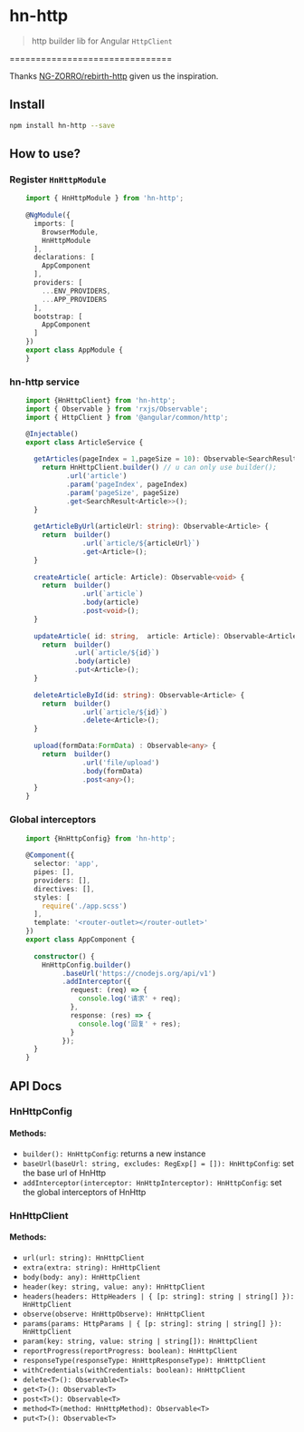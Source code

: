 # hn-http

> http builder lib for Angular `HttpClient`

===============================

Thanks [NG-ZORRO/rebirth-http](https://github.com/NG-ZORRO/rebirth-http) given us the inspiration.

## Install
```bash
npm install hn-http --save
```

## How to use?

### Register `HnHttpModule`

```typescript
    import { HnHttpModule } from 'hn-http';
    
    @NgModule({
      imports: [
        BrowserModule,
        HnHttpModule
      ],
      declarations: [
        AppComponent
      ],
      providers: [
        ...ENV_PROVIDERS,
        ...APP_PROVIDERS
      ],
      bootstrap: [
        AppComponent
      ]
    })
    export class AppModule {
    }


```
   
### hn-http service

```typescript
    import {HnHttpClient} from 'hn-http';
    import { Observable } from 'rxjs/Observable';
    import { HttpClient } from '@angular/common/http';

    @Injectable()
    export class ArticleService {
      
      getArticles(pageIndex = 1,pageSize = 10): Observable<SearchResult<Article>> {
        return HnHttpClient.builder() // u can only use builder();
              .url('article')
              .param('pageIndex', pageIndex)
              .param('pageSize', pageSize)
              .get<SearchResult<Article>>();
      }
    
      getArticleByUrl(articleUrl: string): Observable<Article> {
        return  builder() 
                  .url(`article/${articleUrl}`)
                  .get<Article>();
      }
      
      createArticle( article: Article): Observable<void> {
        return  builder() 
                  .url(`article`)
                  .body(article)
                  .post<void>();
      }
      
      updateArticle( id: string,  article: Article): Observable<Article> {
        return  builder() 
                .url(`article/${id}`)
                .body(article)
                .put<Article>();
      }
      
      deleteArticleById(id: string): Observable<Article> {
        return  builder() 
                  .url(`article/${id}`)
                  .delete<Article>(); 
      }
      
      upload(formData:FormData) : Observable<any> {
        return  builder() 
                  .url('file/upload')
                  .body(formData)
                  .post<any>(); 
      }
    }
```

### Global interceptors

```typescript
    import {HnHttpConfig} from 'hn-http';
    
    @Component({
      selector: 'app',
      pipes: [],
      providers: [],
      directives: [],
      styles: [
        require('./app.scss')
      ],
      template: '<router-outlet></router-outlet>'
    })
    export class AppComponent {
    
      constructor() {
        HnHttpConfig.builder()
             .baseUrl('https://cnodejs.org/api/v1')
             .addInterceptor({
               request: (req) => {
                 console.log('请求' + req);
               },
               response: (res) => {
                 console.log('回复' + res);
               }
             });
      }
    }
```   

## API Docs

### HnHttpConfig

#### Methods:
- `builder(): HnHttpConfig`: returns a new instance
- `baseUrl(baseUrl: string, excludes: RegExp[] = []): HnHttpConfig`: set the base url of HnHttp
- `addInterceptor(interceptor: HnHttpInterceptor): HnHttpConfig`: set the global interceptors of HnHttp


### HnHttpClient

#### Methods:
- `url(url: string): HnHttpClient`
- `extra(extra: string): HnHttpClient`
- `body(body: any): HnHttpClient`
- `header(key: string, value: any): HnHttpClient`
- `headers(headers: HttpHeaders | { [p: string]: string | string[] }): HnHttpClient`
- `observe(observe: HnHttpObserve): HnHttpClient`
- `params(params: HttpParams | { [p: string]: string | string[] }): HnHttpClient`
- `param(key: string, value: string | string[]): HnHttpClient`
- `reportProgress(reportProgress: boolean): HnHttpClient`
- `responseType(responseType: HnHttpResponseType): HnHttpClient`
- `withCredentials(withCredentials: boolean): HnHttpClient`
- `delete<T>(): Observable<T>`
- `get<T>(): Observable<T>`
- `post<T>(): Observable<T>`
- `method<T>(method: HnHttpMethod): Observable<T>`
- `put<T>(): Observable<T>`
